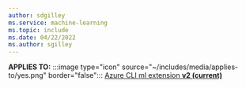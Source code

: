 ```yaml
---
author: sdgilley
ms.service: machine-learning
ms.topic: include
ms.date: 04/22/2022
ms.author: sgilley
---
```


**APPLIES TO:** :::image type="icon" source="~/includes/media/applies-to/yes.png" border="false"::: [Azure CLI ml extension **v2 (current)**](../how-to-configure-cli.md) 
